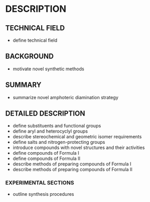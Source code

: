 # DESCRIPTION

## TECHNICAL FIELD

- define technical field

## BACKGROUND

- motivate novel synthetic methods

## SUMMARY

- summarize novel amphoteric diamination strategy

## DETAILED DESCRIPTION

- define substituents and functional groups
- define aryl and heterocyclyl groups
- describe stereochemical and geometric isomer requirements
- define salts and nitrogen-protecting groups
- introduce compounds with novel structures and their activities
- define compounds of Formula I
- define compounds of Formula II
- describe methods of preparing compounds of Formula I
- describe methods of preparing compounds of Formula II

### EXPERIMENTAL SECTIONS

- outline synthesis procedures

